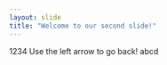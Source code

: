 ```yaml
---
layout: slide
title: "Welcome to our second slide!"
---
```

1234
Use the left arrow to go back!
abcd
